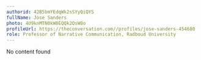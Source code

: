 ```yaml
---
authorid: 42B5bmYEdqWk2sSYyQiQYS
fullName: Jose Sanders
photo: 4U9knMTN0kW8EQQk2QsW8o
profileUrl: https://theconversation.com//profiles/jose-sanders-454680
role: Professor of Narrative Communication, Radboud University
---
```

No content found